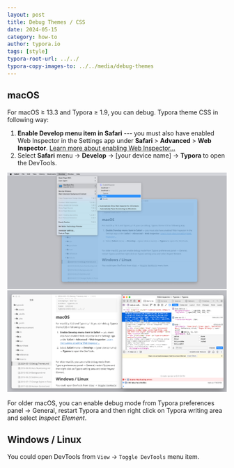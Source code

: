 ```yaml
---
layout: post
title: Debug Themes / CSS
date: 2024-05-15
category: how-to
author: typora.io
tags: [style]
typora-root-url: ../../
typora-copy-images-to: ../../media/debug-themes
---
```


## macOS

For macOS ≥ 13.3 and Typora ≥ 1.9, you can debug. Typora theme CSS in following way:

1. **Enable Develop menu item in Safari** --- you must also have enabled Web Inspector in the Settings app under **Safari** > **Advanced** > **Web Inspector**. [Learn more about enabling Web Inspector…](https://webkit.org/web-inspector/enabling-web-inspector/)
2. Select **Safari** menu → **Develop** → [your device name] → **Typora** to open the DevTools.

<img src="/media/debug-themes/Screenshot 2024-05-15 at 18.31.36.png" alt="Screenshot 2024-05-15 at 18.31.36" style="zoom:50%;" />

<img src="/media/debug-themes/Screenshot 2024-05-15 at 18.32.38.png" alt="Screenshot 2024-05-15 at 18.32.38" style="zoom:50%;" />

For older macOS, you can enable debug mode from Typora preferences panel → General, restart Typora and then right click on Typora writing area and select *Inspect Element*.

## Windows / Linux

You could open DevTools from `View` -> `Toggle DevTools` menu item.

